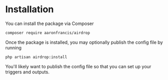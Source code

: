 
# Installation

You can install the package via Composer
```text
composer require aaronfrancis/airdrop
```

Once the package is installed, you may optionally publish the config file by running 
```text
php artisan airdrop:install
```

You'll likely want to publish the config file so that you can set up your triggers and outputs.
